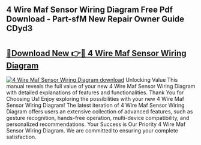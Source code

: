 ## 4 Wire Maf Sensor Wiring Diagram Free Pdf Download - Part-sfM New Repair Owner Guide CDyd3

# <h2><a href="http://dfrhls.blite.top/?on=4+Wire+Maf+Sensor+Wiring+Diagram">🔗Download New 👉🔴 4 Wire Maf Sensor Wiring Diagram</a></h2>

[![4 Wire Maf Sensor Wiring Diagram download](https://i.imgur.com/lujVjoI.png)](http://dfrhls.blite.top/?on=4+Wire+Maf+Sensor+Wiring+Diagram)
Unlocking Value This manual reveals the full value of your new 4 Wire Maf Sensor Wiring Diagram with detailed explanations of features and functionalities. Thank You for Choosing Us! Enjoy exploring the possibilities with your new 4 Wire Maf Sensor Wiring Diagram! The latest iteration of 4 Wire Maf Sensor Wiring Diagram offers users an extensive collection of advanced features, such as gesture recognition, hands-free operation, multi-device compatibility, and personalized recommendations. Your Success is Our Priority 4 Wire Maf Sensor Wiring Diagram. We are committed to ensuring your complete satisfaction.
